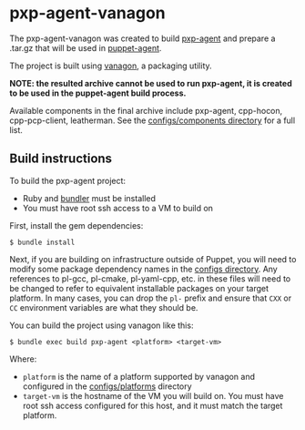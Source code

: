 # pxp-agent-vanagon

The pxp-agent-vanagon was created to build [pxp-agent](https://github.com/puppetlabs/pxp-agent/) and prepare a .tar.gz that will be used in [puppet-agent](https://github.com/puppetlabs/puppet-agent).

The project is built using [vanagon](https://github.com/puppetlabs/vanagon), a packaging utility.

**NOTE: the resulted archive cannot be used to run pxp-agent, it is created to be used in the puppet-agent build process.**

Available components in the final archive include pxp-agent, cpp-hocon, cpp-pcp-client, leatherman.
See the [configs/components directory](configs/components) for a full list.

## Build instructions

To build the pxp-agent project:

- Ruby and [bundler](http://bundler.io/) must be installed
- You must have root ssh access to a VM to build on

First, install the gem dependencies:

```
$ bundle install
```

Next, if you are building on infrastructure outside of Puppet, you will need to
modify some package dependency names in the [configs directory](configs). Any
references to pl-gcc, pl-cmake, pl-yaml-cpp, etc. in these files will need to
be changed to refer to equivalent installable packages on your target platform.
In many cases, you can drop the `pl-` prefix and ensure that `CXX` or `CC`
environment variables are what they should be.

You can build the project using vanagon like this:

```
$ bundle exec build pxp-agent <platform> <target-vm>
```

Where:
- `platform` is the name of a platform supported by vanagon and configured in
  the [configs/platforms](configs/platforms) directory
- `target-vm` is the hostname of the VM you will build on. You must have root
  ssh access configured for this host, and it must match the target platform.

